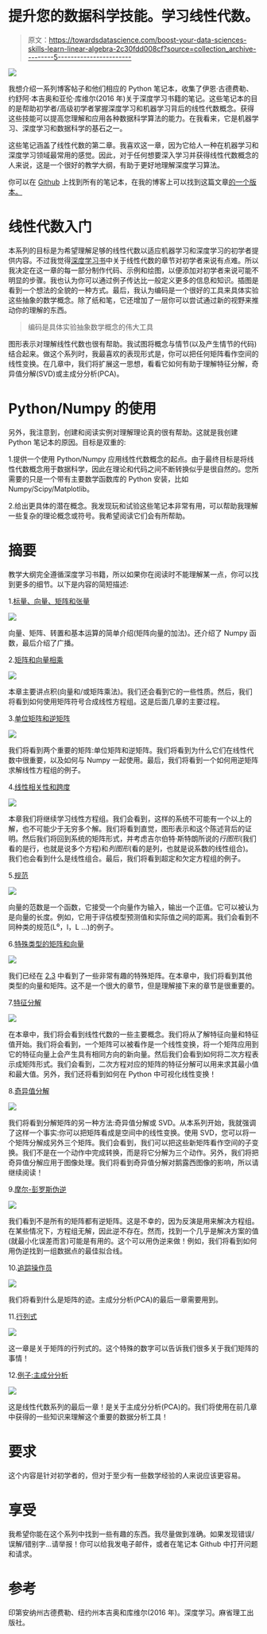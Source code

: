 # 提升您的数据科学技能。学习线性代数。

> 原文：<https://towardsdatascience.com/boost-your-data-sciences-skills-learn-linear-algebra-2c30fdd008cf?source=collection_archive---------5----------------------->

![](img/57360b29fbcd2bb5819cf776086e9cb4.png)

我想介绍一系列博客帖子和他们相应的 Python 笔记本，收集了伊恩·古德费勒、约舒阿·本吉奥和亚伦·库维尔(2016 年)关于深度学习书籍的笔记。这些笔记本的目的是帮助初学者/高级初学者掌握深度学习和机器学习背后的线性代数概念。获得这些技能可以提高您理解和应用各种数据科学算法的能力。在我看来，它是机器学习、深度学习和数据科学的基石之一。

这些笔记涵盖了线性代数的第二章。我喜欢这一章，因为它给人一种在机器学习和深度学习领域最常用的感觉。因此，对于任何想要深入学习并获得线性代数概念的人来说，这是一个很好的教学大纲，有助于更好地理解深度学习算法。

你可以在 [Github](https://github.com/hadrienj/deepLearningBook-Notes) 上找到所有的笔记本，在我的博客上可以找到这篇文章[的一个版本。](https://hadrienj.github.io/posts/Deep-Learning-Book-Series-Introduction/)

# 线性代数入门

本系列的目标是为希望理解足够的线性代数以适应机器学习和深度学习的初学者提供内容。不过我觉得[深度学习书](http://www.deeplearningbook.org/)中关于线性代数的章节对初学者来说有点难。所以我决定在这一章的每一部分制作代码、示例和绘图，以便添加对初学者来说可能不明显的步骤。我也认为你可以通过例子传达比一般定义更多的信息和知识。插图是看到一个想法的全貌的一种方式。最后，我认为编码是一个很好的工具来具体实验这些抽象的数学概念。除了纸和笔，它还增加了一层你可以尝试通过新的视野来推动你的理解的东西。

> 编码是具体实验抽象数学概念的伟大工具

图形表示对理解线性代数也很有帮助。我试图将概念与情节(以及产生情节的代码)结合起来。做这个系列时，我最喜欢的表现形式是，你可以把任何矩阵看作空间的线性变换。在几章中，我们将扩展这一思想，看看它如何有助于理解特征分解，奇异值分解(SVD)或主成分分析(PCA)。

# Python/Numpy 的使用

另外，我注意到，创建和阅读实例对理解理论真的很有帮助。这就是我创建 Python 笔记本的原因。目标是双重的:

1.提供一个使用 Python/Numpy 应用线性代数概念的起点。由于最终目标是将线性代数概念用于数据科学，因此在理论和代码之间不断转换似乎是很自然的。您所需要的只是一个带有主要数学函数库的 Python 安装，比如 Numpy/Scipy/Matplotlib。

2.给出更具体的潜在概念。我发现玩和试验这些笔记本非常有用，可以帮助我理解一些复杂的理论概念或符号。我希望阅读它们会有所帮助。

# 摘要

教学大纲完全遵循深度学习书籍，所以如果你在阅读时不能理解某一点，你可以找到更多的细节。以下是内容的简短描述:

1.[标量、向量、矩阵和张量](https://hadrienj.github.io/posts/Deep-Learning-Book-Series-2.1-Scalars-Vectors-Matrices-and-Tensors/)

![](img/6d6133b155559e6b0918f8bd6706c36a.png)

向量、矩阵、转置和基本运算的简单介绍(矩阵向量的加法)。还介绍了 Numpy 函数，最后介绍了广播。

2.[矩阵和向量相乘](https://hadrienj.github.io/posts/Deep-Learning-Book-Series-2.2-Multiplying-Matrices-and-Vectors/)

![](img/5e21f55c304246966542fcd98cb228ad.png)

本章主要讲点积(向量和/或矩阵乘法)。我们还会看到它的一些性质。然后，我们将看到如何使用矩阵符号合成线性方程组。这是后面几章的主要过程。

3.[单位矩阵和逆矩阵](https://hadrienj.github.io/posts/Deep-Learning-Book-Series-2.3-Identity-and-Inverse-Matrices/)

![](img/1afd3b8f8fdea24df4d14fdae635d966.png)

我们将看到两个重要的矩阵:单位矩阵和逆矩阵。我们将看到为什么它们在线性代数中很重要，以及如何与 Numpy 一起使用。最后，我们将看到一个如何用逆矩阵求解线性方程组的例子。

4.[线性相关性和跨度](https://hadrienj.github.io/posts/Deep-Learning-Book-Series-2.4-Dependence-and-Span/)

![](img/4eb8325702fe6931abe41305b3f697b5.png)

本章我们将继续学习线性方程组。我们会看到，这样的系统不可能有一个以上的解，也不可能少于无穷多个解。我们将看到直觉，图形表示和这个陈述背后的证明。然后我们将回到系统的矩阵形式，并考虑吉尔伯特·斯特朗所说的*行图形*(我们看的是行，也就是说多个方程)和*列图形*(看的是列，也就是说系数的线性组合)。我们也会看到什么是线性组合。最后，我们将看到超定和欠定方程组的例子。

5.[规范](https://hadrienj.github.io/posts/Deep-Learning-Book-Series-2.5-Norms/)

![](img/9c1c53ee08fe8573aa11478c4390ae23.png)

向量的范数是一个函数，它接受一个向量作为输入，输出一个正值。它可以被认为是向量的长度。例如，它用于评估模型预测值和实际值之间的距离。我们会看到不同种类的规范(L⁰，l，L …)的例子。

6.[特殊类型的矩阵和向量](https://hadrienj.github.io/posts/Deep-Learning-Book-Series-2.6-Special-Kinds-of-Matrices-and-Vectors/)

![](img/656eca4ab4d058f8fe28c91259aad566.png)

我们已经在 [2.3](https://hadrienj.github.io/posts/Deep-Learning-Book-Series-2.3-Identity-and-Inverse-Matrices/) 中看到了一些非常有趣的特殊矩阵。在本章中，我们将看到其他类型的向量和矩阵。这不是一个很大的章节，但是理解接下来的章节是很重要的。

7.[特征分解](https://hadrienj.github.io/posts/Deep-Learning-Book-Series-2.7-Eigendecomposition/)

![](img/8b1f341e0a7a09affd4c0855961a9337.png)

在本章中，我们将会看到线性代数的一些主要概念。我们将从了解特征向量和特征值开始。我们将会看到，一个矩阵可以被看作是一个线性变换，将一个矩阵应用到它的特征向量上会产生具有相同方向的新向量。然后我们会看到如何将二次方程表示成矩阵形式。我们会看到，二次方程对应的矩阵的特征分解可以用来求其最小值和最大值。另外，我们还将看到如何在 Python 中可视化线性变换！

8.[奇异值分解](https://hadrienj.github.io/posts/Deep-Learning-Book-Series-2.8-Singular-Value-Decomposition/)

![](img/c45679c046226588499b612ff6b1d5b8.png)

我们将看到分解矩阵的另一种方法:奇异值分解或 SVD。从本系列开始，我就强调了这样一个事实:你可以把矩阵看成是空间中的线性变换。使用 SVD，您可以将一个矩阵分解成另外三个矩阵。我们会看到，我们可以把这些新矩阵看作空间的子变换。我们不是在一个动作中完成转换，而是将它分解为三个动作。另外，我们将把奇异值分解应用于图像处理。我们将看到奇异值分解对鹅露西图像的影响，所以请继续阅读！

9.[摩尔-彭罗斯伪逆](https://hadrienj.github.io/posts/Deep-Learning-Book-Series-2.9-The-Moore-Penrose-Pseudoinverse/)

![](img/3f425fcd7b23353d7010376922d2f80e.png)

我们看到不是所有的矩阵都有逆矩阵。这是不幸的，因为反演是用来解决方程组。在某些情况下，方程组无解，因此逆不存在。然而，找到一个几乎是解决方案的值(就最小化误差而言)可能是有用的。这个可以用伪逆来做！例如，我们将看到如何用伪逆找到一组数据点的最佳拟合线。

10.[追踪操作员](https://hadrienj.github.io/posts/Deep-Learning-Book-Series-2.10-The-Trace-Operator/)

![](img/0f0b81c1bae4b25bcd1265c37f38ba41.png)

我们将看到什么是矩阵的迹。主成分分析(PCA)的最后一章需要用到。

11.[行列式](https://hadrienj.github.io/posts/Deep-Learning-Book-Series-2.11-The-determinant/)

![](img/84bd952b92bb88d165b23d533cd0276b.png)

这一章是关于矩阵的行列式的。这个特殊的数字可以告诉我们很多关于我们矩阵的事情！

12.[例子:主成分分析](https://hadrienj.github.io/posts/Deep-Learning-Book-Series-2.12-Example-Principal-Components-Analysis/)

![](img/b6521bd7a620de9320f64b723a653ddf.png)

这是线性代数系列的最后一章！是关于主成分分析(PCA)的。我们将使用在前几章中获得的一些知识来理解这个重要的数据分析工具！

# 要求

这个内容是针对初学者的，但对于至少有一些数学经验的人来说应该更容易。

# 享受

我希望你能在这个系列中找到一些有趣的东西。我尽量做到准确。如果发现错误/误解/错别字…请举报！你可以给我发电子邮件，或者在笔记本 Github 中打开问题和请求。

# 参考

印第安纳州古德费勒、纽约州本吉奥和库维尔(2016 年)。深度学习。麻省理工出版社。